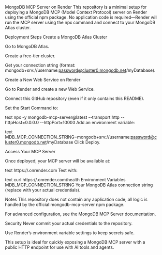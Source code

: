 MongoDB MCP Server on Render
This repository is a minimal setup for deploying a MongoDB MCP (Model Context Protocol) server on Render using the official npm package.
No application code is required—Render will run the MCP server using the npx command and connect to your MongoDB Atlas cluster.

Deployment Steps
Create a MongoDB Atlas Cluster

Go to MongoDB Atlas.

Create a free-tier cluster.

Get your connection string (format: mongodb+srv://username:password@cluster0.mongodb.net/myDatabase).

Create a New Web Service on Render

Go to Render and create a new Web Service.

Connect this GitHub repository (even if it only contains this README).

Set the Start Command to:

text
npx -y mongodb-mcp-server@latest --transport http --httpHost=0.0.0.0 --httpPort=10000
Add an environment variable:

text
MDB_MCP_CONNECTION_STRING=mongodb+srv://username:password@cluster0.mongodb.net/myDatabase
Click Deploy.

Access Your MCP Server

Once deployed, your MCP server will be available at:

text
https://<your-service-name>.onrender.com
Test with:

text
curl https://<your-service-name>.onrender.com/health
Environment Variables
MDB_MCP_CONNECTION_STRING
Your MongoDB Atlas connection string (replace with your actual credentials).

Notes
This repository does not contain any application code; all logic is handled by the official mongodb-mcp-server npm package.

For advanced configuration, see the MongoDB MCP Server documentation.

Security
Never commit your actual credentials to the repository.

Use Render’s environment variable settings to keep secrets safe.

This setup is ideal for quickly exposing a MongoDB MCP server with a public HTTP endpoint for use with AI tools and agents.
